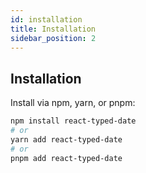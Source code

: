 ```yaml
---
id: installation
title: Installation
sidebar_position: 2
---
```


## Installation

Install via npm, yarn, or pnpm:

```bash
npm install react-typed-date
# or
yarn add react-typed-date
# or
pnpm add react-typed-date
```
